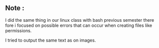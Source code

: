 ## Note : ##
I did the same thing in our linux class with bash previous semester there fore i focused on possible errors that can occur when creating files like permissions. 

I tried to output the same text as on images.
